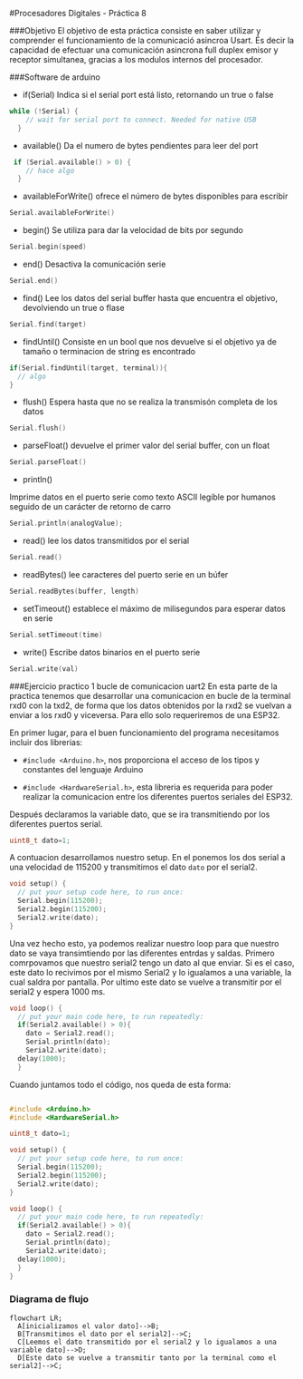 #Procesadores Digitales - Práctica 8

###Objetivo
El objetivo de esta práctica consiste en saber utilizar y comprender el funcionamiento de la comunicació  asincroa Usart. És decir la capacidad de efectuar una comunicación asincrona full duplex emisor y receptor simultanea, gracias a los modulos internos del procesador.

###Software de arduino

- if(Serial)
 Indica si el serial port está listo, retornando un true o false
```cpp
while (!Serial) {
    // wait for serial port to connect. Needed for native USB
  } 
```
- available()
Da el numero de bytes pendientes para leer del port
```cpp
 if (Serial.available() > 0) {
    // hace algo
  }
```
- availableForWrite()
ofrece el número de bytes disponibles para escribir

```cpp
Serial.availableForWrite() 
```

- begin()
Se utiliza para dar la velocidad de bits por segundo
```cpp
Serial.begin(speed) 
``` 
- end()
Desactiva la comunicación serie

```cpp
Serial.end()
``` 

- find()
Lee los datos del serial buffer hasta que encuentra el objetivo, devolviendo un true o flase
```cpp
Serial.find(target)
``` 
- findUntil()
Consiste en un bool que nos devuelve si el objetivo ya de tamaño o terminacion de string es encontrado
```cpp
if(Serial.findUntil(target, terminal)){
  // algo
}
```
- flush()
Espera hasta que no se realiza la transmisón completa de los datos

```cpp
Serial.flush()
```
- parseFloat()
devuelve el primer valor del serial buffer, con un float

```cpp
Serial.parseFloat()
```
- println()

Imprime datos en el puerto serie como texto ASCII legible por humanos seguido de un carácter de retorno de carro
```cpp
Serial.println(analogValue); 
```
- read()
lee los datos transmitidos por el serial 
```cpp
Serial.read() 
```
- readBytes()
lee caracteres del puerto serie en un búfer
```cpp
Serial.readBytes(buffer, length) 
```

- setTimeout()
establece el máximo de milisegundos para esperar datos en serie
```cpp
Serial.setTimeout(time) 
```
- write()
Escribe datos binarios en el puerto serie
```cpp
Serial.write(val)
```

###Ejercicio practico 1 bucle de comunicacion uart2
En esta parte de la practica tenemos que desarrollar una comunicacion en bucle de la terminal rxd0 con la txd2, de forma que los datos obtenidos por la rxd2 se vuelvan a enviar a los rxd0 y viceversa. Para ello solo requeriremos de una ESP32.

En primer lugar, para el buen funcionamiento del programa necesitamos incluir dos librerias:

- ```#include <Arduino.h>```, nos proporciona el acceso de los tipos y constantes del lenguaje Arduino

- ```#include <HardwareSerial.h>```, esta libreria es requerida para poder realizar la comunicacion entre los diferentes puertos seriales del ESP32.

Después declaramos la variable dato, que se ira transmitiendo por los diferentes puertos serial.

```cpp
uint8_t dato=1;
```

A contuacion desarrollamos nuestro setup. En el ponemos los dos serial a una velocidad de 115200 y transmitimos el dato ```dato``` por el serial2.

```cpp
void setup() {
  // put your setup code here, to run once:
  Serial.begin(115200);
  Serial2.begin(115200);
  Serial2.write(dato);
}
```

Una vez hecho esto, ya podemos realizar nuestro loop para que nuestro dato se vaya transimtiendo por las diferentes entrdas y saldas. Primero comrpovamos que nuestro serial2 tengo un dato al que enviar. Si es el caso, este dato lo recivimos por el mismo Serial2 y lo igualamos a una variable, la cual saldra por pantalla. Por ultimo este dato se vuelve a transmitir por el serial2 y espera 1000 ms.

```cpp
void loop() {
  // put your main code here, to run repeatedly:
  if(Serial2.available() > 0){
    dato = Serial2.read();
    Serial.println(dato);
    Serial2.write(dato); 
  delay(1000);
  }
```
Cuando juntamos todo el código, nos queda de esta forma:

```cpp  

#include <Arduino.h>
#include <HardwareSerial.h>

uint8_t dato=1;

void setup() {
  // put your setup code here, to run once:
  Serial.begin(115200);
  Serial2.begin(115200);
  Serial2.write(dato);
}

void loop() {
  // put your main code here, to run repeatedly:
  if(Serial2.available() > 0){
    dato = Serial2.read();
    Serial.println(dato);
    Serial2.write(dato); 
  delay(1000);
  }
}

```

### Diagrama de flujo
```mermaid
flowchart LR;
  A[inicializamos el valor dato]-->B;
  B[Transmitimos el dato por el serial2]-->C;
  C[Leemos el dato transmitido por el serial2 y lo igualamos a una variable dato]-->D;
  D[Este dato se vuelve a transmitir tanto por la terminal como el serial2]-->C;


```
